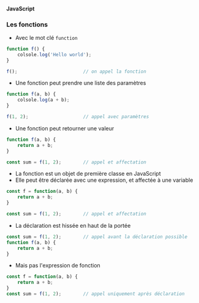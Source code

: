 #### JavaScript
### Les fonctions

<div class="r-stack">

<div class="fragment fade-out" data-fragment-index="1">

* Avec le mot clé `function`

```javascript
function f() {
    colsole.log('Hello world');
}

f();                        // on appel la fonction
```

</div>
<div class="fragment fade-in-then-out" data-fragment-index="1">

* Une fonction peut prendre une liste des paramètres

```javascript
function f(a, b) {
    colsole.log(a + b);
}

f(1, 2);                    // appel avec paramètres
```

</div>

<div class="fragment fade-in-then-out" data-fragment-index="2">

* Une fonction peut retourner une valeur

```javascript
function f(a, b) {
    return a + b;
}

const sum = f(1, 2);        // appel et affectation
```

</div>

<div class="fragment fade-in-then-out" data-fragment-index="3">

* La fonction est un objet de première classe en JavaScript
* Elle peut être déclarée avec une expression, et affectée à une variable

```javascript
const f = function(a, b) {
    return a + b;
}

const sum = f(1, 2);        // appel et affectation
```

</div>
<div class="fragment" data-fragment-index="4">

* La déclaration est hissée en haut de la portée

```javascript
const sum = f(1, 2);        // appel avant la déclaration possible
function f(a, b) {
    return a + b;
}
```

* Mais pas l'expression de fonction

```javascript
const f = function(a, b) {
    return a + b;
}
const sum = f(1, 2);        // appel uniquement après déclaration
```

</div>
</div>
